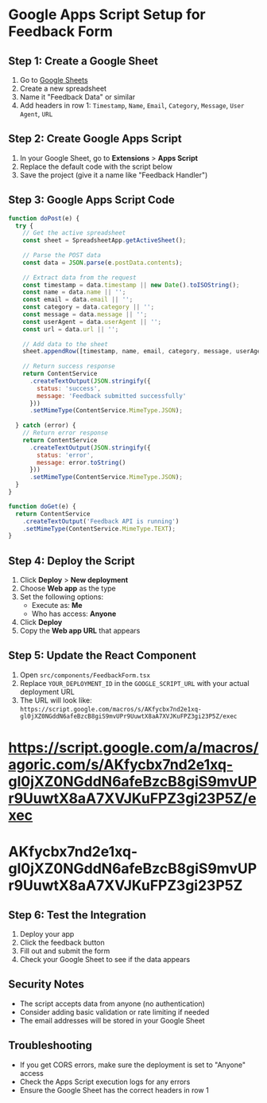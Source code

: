 # Google Apps Script Setup for Feedback Form

## Step 1: Create a Google Sheet
1. Go to [Google Sheets](https://sheets.google.com)
2. Create a new spreadsheet
3. Name it "Feedback Data" or similar
4. Add headers in row 1: `Timestamp`, `Name`, `Email`, `Category`, `Message`, `User Agent`, `URL`

## Step 2: Create Google Apps Script
1. In your Google Sheet, go to **Extensions** > **Apps Script**
2. Replace the default code with the script below
3. Save the project (give it a name like "Feedback Handler")

## Step 3: Google Apps Script Code

```javascript
function doPost(e) {
  try {
    // Get the active spreadsheet
    const sheet = SpreadsheetApp.getActiveSheet();
    
    // Parse the POST data
    const data = JSON.parse(e.postData.contents);
    
    // Extract data from the request
    const timestamp = data.timestamp || new Date().toISOString();
    const name = data.name || '';
    const email = data.email || '';
    const category = data.category || '';
    const message = data.message || '';
    const userAgent = data.userAgent || '';
    const url = data.url || '';
    
    // Add data to the sheet
    sheet.appendRow([timestamp, name, email, category, message, userAgent, url]);
    
    // Return success response
    return ContentService
      .createTextOutput(JSON.stringify({
        status: 'success',
        message: 'Feedback submitted successfully'
      }))
      .setMimeType(ContentService.MimeType.JSON);
      
  } catch (error) {
    // Return error response
    return ContentService
      .createTextOutput(JSON.stringify({
        status: 'error',
        message: error.toString()
      }))
      .setMimeType(ContentService.MimeType.JSON);
  }
}

function doGet(e) {
  return ContentService
    .createTextOutput('Feedback API is running')
    .setMimeType(ContentService.MimeType.TEXT);
}
```

## Step 4: Deploy the Script
1. Click **Deploy** > **New deployment**
2. Choose **Web app** as the type
3. Set the following options:
   - Execute as: **Me**
   - Who has access: **Anyone**
4. Click **Deploy**
5. Copy the **Web app URL** that appears

## Step 5: Update the React Component
1. Open `src/components/FeedbackForm.tsx`
2. Replace `YOUR_DEPLOYMENT_ID` in the `GOOGLE_SCRIPT_URL` with your actual deployment URL
3. The URL will look like: `https://script.google.com/macros/s/AKfycbx7nd2e1xq-gl0jXZ0NGddN6afeBzcB8giS9mvUPr9UuwtX8aA7XVJKuFPZ3gi23P5Z/exec`

# https://script.google.com/a/macros/agoric.com/s/AKfycbx7nd2e1xq-gl0jXZ0NGddN6afeBzcB8giS9mvUPr9UuwtX8aA7XVJKuFPZ3gi23P5Z/exec
# AKfycbx7nd2e1xq-gl0jXZ0NGddN6afeBzcB8giS9mvUPr9UuwtX8aA7XVJKuFPZ3gi23P5Z

## Step 6: Test the Integration
1. Deploy your app
2. Click the feedback button
3. Fill out and submit the form
4. Check your Google Sheet to see if the data appears

## Security Notes
- The script accepts data from anyone (no authentication)
- Consider adding basic validation or rate limiting if needed
- The email addresses will be stored in your Google Sheet

## Troubleshooting
- If you get CORS errors, make sure the deployment is set to "Anyone" access
- Check the Apps Script execution logs for any errors
- Ensure the Google Sheet has the correct headers in row 1